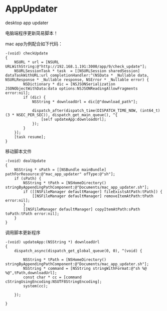 # AppUpdater
desktop app updater 

电脑端程序更新简易脚本！

mac app为例配合如下代码：

	-(void) checkUpdate
	{
	    NSURL * url = [NSURL URLWithString:@"http://192.168.1.191:3000/app/9/check_update"];
	    NSURLSessionTask * task  = [[NSURLSession sharedSession] dataTaskWithURL:url completionHandler:^(NSData * _Nullable data, NSURLResponse * _Nullable response, NSError * _Nullable error) {
	        NSDictionary * dic = [NSJSONSerialization JSONObjectWithData:data options:NSJSONReadingAllowFragments error:nil];
	        if (dic) {
	            NSString * downloadUrl = dic[@"download_path"];
	            
	            dispatch_after(dispatch_time(DISPATCH_TIME_NOW, (int64_t)(3 * NSEC_PER_SEC)), dispatch_get_main_queue(), ^{
	                [self updateApp:downloadUrl];
	            });
	        }
	    }];
	    [task resume];
	}
	
	
移动脚本文件
	
	-(void) dealUpdate
	{
	    NSString * sPath = [[NSBundle mainBundle] pathForResource:@"mac_app_updater" ofType:@"sh"];
	    if (sPath) {
	        NSString * tPath = [NSHomeDirectory() stringByAppendingPathComponent:@"Documents/mac_app_updater.sh"];
	        if ([[NSFileManager defaultManager] fileExistsAtPath:tPath]) {
	            [[NSFileManager defaultManager] removeItemAtPath:tPath error:nil];
	        }
	        [[NSFileManager defaultManager] copyItemAtPath:sPath toPath:tPath error:nil];
	    }
	}
	

调用脚本更新程序	

	-(void) updateApp:(NSString *) downloadUrl
	{
	    dispatch_async(dispatch_get_global_queue(0, 0), ^(void) {
	        
	        NSString * tPath = [NSHomeDirectory() stringByAppendingPathComponent:@"Documents/mac_app_updater.sh"];
	        NSString * command = [NSString stringWithFormat:@"sh %@ %@",tPath,downloadUrl];
	        const char * cc = [command cStringUsingEncoding:NSUTF8StringEncoding];
	        system(cc);
	            
	    });
	    
	}